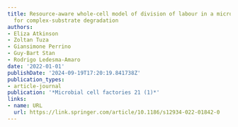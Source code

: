 ```yaml
---
title: Resource-aware whole-cell model of division of labour in a microbial consortium
  for complex-substrate degradation
authors:
- Eliza Atkinson
- Zoltan Tuza
- Giansimone Perrino
- Guy-Bart Stan
- Rodrigo Ledesma-Amaro
date: '2022-01-01'
publishDate: '2024-09-19T17:20:19.841738Z'
publication_types:
- article-journal
publication: '*Microbial cell factories 21 (1)*'
links:
- name: URL
  url: https://link.springer.com/article/10.1186/s12934-022-01842-0
---
```

